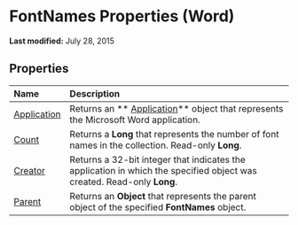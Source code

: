 
# FontNames Properties (Word)

 **Last modified:** July 28, 2015


## Properties



|**Name**|**Description**|
|:-----|:-----|
| [Application](9b72a311-b1c4-03d4-a04e-f55b0b93aed9.md)|Returns an  ** [Application](d1cf6f8f-4e88-bf01-93b4-90a83f79cb44.md)** object that represents the Microsoft Word application.|
| [Count](2a518a70-46f8-5872-3892-3d9b23e2c11b.md)|Returns a  **Long** that represents the number of font names in the collection. Read-only **Long**.|
| [Creator](b73a1ce0-0e6e-cce9-5432-aa66cb76f8dd.md)|Returns a 32-bit integer that indicates the application in which the specified object was created. Read-only  **Long**.|
| [Parent](05096bdd-1267-8359-1ea4-184102d748e4.md)|Returns an  **Object** that represents the parent object of the specified **FontNames** object.|
